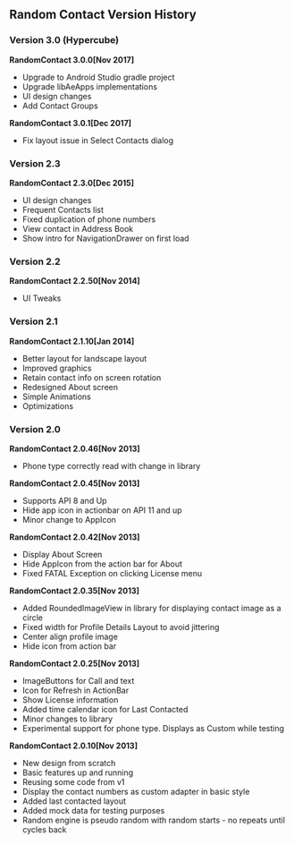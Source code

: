 ## Random Contact Version History

### Version 3.0 (Hypercube)
**RandomContact 3.0.0[Nov 2017]**
 - Upgrade to Android Studio gradle project
 - Upgrade libAeApps implementations
 - UI design changes
 - Add Contact Groups
 
**RandomContact 3.0.1[Dec 2017]**
 - Fix layout issue in Select Contacts dialog

### Version 2.3
**RandomContact 2.3.0[Dec 2015]**
 -	UI design changes
 -	Frequent Contacts list
 -	Fixed duplication of phone numbers
 -	View contact in Address Book
 -	Show intro for NavigationDrawer on first load

### Version 2.2
**RandomContact 2.2.50[Nov 2014]**
 -	UI Tweaks

### Version 2.1
**RandomContact 2.1.10[Jan 2014]**
 -	Better layout for landscape layout
 -	Improved graphics
 -	Retain contact info on screen rotation
 - 	Redesigned About screen
 -	Simple Animations
 -	Optimizations

### Version 2.0
**RandomContact 2.0.46[Nov 2013]**
 -	Phone type correctly read with change in library

**RandomContact 2.0.45[Nov 2013]**
 -	Supports API 8 and Up
 -	Hide app icon in actionbar on API 11 and up
 -	Minor change to AppIcon
 
**RandomContact 2.0.42[Nov 2013]**
  -	Display About Screen
  -	Hide AppIcon from the action bar for About
  -	Fixed FATAL Exception on clicking License menu

**RandomContact 2.0.35[Nov 2013]**
 -	Added RoundedImageView in library for displaying contact image as a circle
 -	Fixed width for Profile Details Layout to avoid jittering 
 -	Center align profile image
 -	Hide icon from action bar
 
**RandomContact 2.0.25[Nov 2013]**
 - 	ImageButtons for Call and text
 -	Icon for Refresh in ActionBar
 -	Show License information
 -	Added time calendar icon for Last Contacted
 -	Minor changes to library
 -	Experimental support for phone type. Displays as Custom while testing
 
**RandomContact 2.0.10[Nov 2013]**
 -	New design from scratch
 - 	Basic features up and running
 -	Reusing some code from v1
 -	Display the contact numbers as custom adapter in basic style
 -	Added last contacted layout
 -	Added mock data for testing purposes
 -	Random engine is pseudo random with random starts - no repeats until cycles back